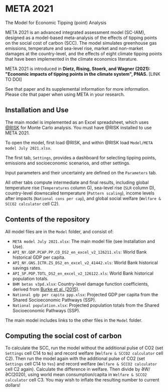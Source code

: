 # META 2021
The Model for Economic Tipping (point) Analysis

META 2021 is an advanced integrated assessment model (SC-IAM),
designed as a model-based meta-analysis of the effects of tipping
points on the social cost of carbon (SCC). The model simulates
greenhouse gas emissions, temperature and sea-level rise, market and
non-market damages at the country-level, and the effects of eight
climate tipping points that have been implemented in the climate
economics literature.

META 2021 is introduced in **Dietz, Rising, Stoerk, and Wagner (2021): "Economic impacts of tipping points in the climate system", PNAS.** [LINK TO DOI]

See that paper and its supplemental information for more information. Please cite that paper when using META in your research.

## Installation and Use

The main model is implemented as an Excel spreadsheet, which uses
[@RISK](https://www.palisade.com/risk/) for Monte Carlo analysis. You
must have @RISK installed to use META 2021.

To open the model, first load @RISK, and within @RISK load `Model/META
model July 2021.xlsx`.

The first tab, `Settings`, provides a dashboard for selecting tipping
points, emissions and socioeconomic scenarios, and other settings.

Input parameters and their uncertainty are defined on the `Parameters`
tab.

All other tabs compute intermediate and final results, including
global temperature rise (`Temperatures` column G), sea-level rise
(`SLR` column D), country-level downscaled temperature (`Pattern
scaling`), income levels after impacts (`National cons per cap`), and
global social welfare (`Welfare & SCCO2 calculator` cell C2).

## Contents of the repository

All model files are in the `Model` folder, and consist of:

 - `META model July 2021.xlsx`: The main model file (see Installation and Use).
 - `API_NY.GDP.PCAP.PP.CD_DS2_en_excel_v2_126211.xls`: World Bank historical GDP per capita.
 - `API_NY.GNS.ICTR.ZS_DS2_en_excel_v2_41442.xls`: World Bank historical savings rates.
 - `API_SP.POP.TOTL_DS2_en_excel_v2_126122.xls`: World Bank historical population totals.
 - `BHM betas v3pd.xlsx`: Country-level damage function coefficients, derived from [Burke et al. (2015)](https://www.nature.com/articles/nature15725).
 - `National gdp per capita ppp.xlsx`: Projected GDP per capita from the Shared Socioeconomic Pathways (SSP).
 - `National population.xlsx`: Projected population totals from the Shared Socioeconomic Pathways (SSP).

The main model includes links to the other files in the `Model` folder.

## Computing the social cost of carbon

To calculate the SCC, run the model without the additional pulse of CO2 (set `Settings` cell C14 to `No`) and record welfare (`Welfare & SCCO2 calculator` cell C2). Then run the model again with the additional pulse of CO2 (set `Settings` cell C14 to `Yes`) and record welfare (`Welfare & SCCO2 calculator` cell C2 again). Calculate the difference in welfare. Then divide by ∂W/∂C(2020), using world mean consumption/capita in `Welfare & SCCO2 calculator` cell C3. You may wish to inflate the resulting number to current dollars!
